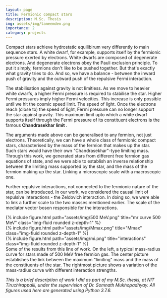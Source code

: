 ```yaml
---
layout: page
title: Fermionic compact stars
description: M.Sc. Thesis
img: assets/img/laneemden.png
importance: 2
category: projects
---
```


Compact stars achieve hydrostatic equilibirum very differently to main sequence stars. A white dwarf, for example, supports itself by the fermionic pressure exerted by electrons. White dwarfs are composed of degenerate electrons. And degenerate electrons obey the Pauli exclusion principle. To put it simply, fermions don't like to be pushed together. But that's exactly what gravity tries to do. And so, we have a balance - between the inward push of gravity and the outward push of the repulsive Fermi interaction.

The stabilisation against gravity is not limitless. As we move to heavier white dwarfs, a higher Fermi pressure is required to stabilise the star. Higher Fermi pressures imply higher Fermi velocities. This increase is only possible until we hit the cosmic speed limit. The speed of light. Once the electrons reach (close to) the speed of light, Fermi pressure can no longer support the star against gravity. This maximum limit upto which a white dwarf supports itself through the Fermi pressure of its constituent electrons is the famous <b> Chandrasekhar limit </b>. 

The arguments made above can be generalised to any fermion, not just electrons. Theoretically, we can have a whole class of fermionic compact stars, characterised by the mass of the fermion that makes up the star. Such stars would have their own "Chandrasekhar"-type limiting mass. Through this work, we generated stars from different free fermion gas equations of state, and we were able to establish an inverse relationship between the limiting mass supported by the star, and the mass of the fermion making up the star. Linking a microscopic scale with a macroscopic one.

Further repulsive interactions, not connected to the fermionic nature of the star, can be introduced. In our work, we considered the causal limit of repulsive interactions - the Zeldovich interaction. In doing so, we were able to link a further scale to the two masses mentioned earlier. The scale of the mediator vector boson responsible for the interactions. 

<div class="row">
    <div class="col-sm mt-3 mt-md-0">
        {% include figure.html path="assets/img/500 MeV.png" title="mr curve 500 MeV" class="img-fluid rounded z-depth-1" %}
    </div>
    <div class="col-sm mt-3 mt-md-0">
        {% include figure.html path="assets/img/Mmax.png" title="Mmax" class="img-fluid rounded z-depth-1" %}
    </div>
    <div class="col-sm mt-3 mt-md-0">
        {% include figure.html path="assets/img/mi.png" title="interactions" class="img-fluid rounded z-depth-1" %}
    </div>
</div>
<div class="caption">
  Some of the results from this line of work. On the left, a typical mass-radius curve for stars made of 500 MeV free fermion gas. The center picture establishes the link between the maximum "limiting" mass and the mass of the constituents of the star. The rightmost picture shows a variation of the mass-radius curve with different interaction strengths.
</div>

<i> This is a brief description of work I did as part of my M.Sc. thesis, at NIT Tiruchirappalli, under the supervision of Dr. Somnath Mukhopadhyay. All figures used here are generated using Python 3.7.6. </i>
